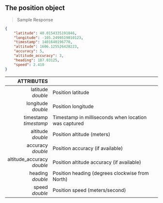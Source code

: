 ## The position object
> Sample Response

```json
{
    "latitude": 40.0154335191846,
    "longitude": -105.2499519010123,
    "timestamp": 1401640196770,
    "altitude": 1606.125526428223,
    "accuracy": 5,
    "altitude_accuracy": 3,
    "heading": 187.03125,
    "speed": 2.410
}
```

ATTRIBUTES ||
---------:| -----------
latitude <br>*double*  | Position latitude
longitude <br>*double*  | Position longitude
timestamp <br>*timestamp*  | Timestamp in milliseconds when location was captured
altitude <br>*double*  | Position altitude (meters)
accuracy <br>*double*  | Position accuracy (if available)
altitude_accuracy <br>*double*  | Position altitude accuracy (if available)
heading <br>*double*  | Position heading (degrees clockwise from North)
speed <br>*double*  | Position speed (meters/second)
